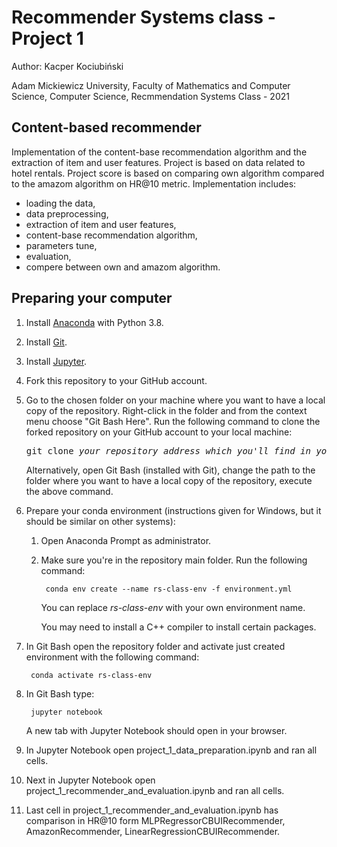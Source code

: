 # Recommender Systems class - Project 1

Author: Kacper Kociubiński

Adam Mickiewicz University, Faculty of Mathematics and Computer Science, Computer Science, Recmmendation Systems Class - 2021

## Content-based recommender

Implementation of the content-base recommendation algorithm and the extraction of item and user features.
Project is based on data related to hotel rentals.
Project score is based on comparing own algorithm compared to the amazom algorithm on HR@10 metric. 
Implementation includes:
- loading the data,
- data preprocessing,
- extraction of item and user features,
- content-base recommendation algorithm,
- parameters tune,
- evaluation,
- compere between own and amazom algorithm.

## Preparing your computer

1. Install [Anaconda](https://www.anaconda.com/products/individual) with Python 3.8.


2. Install [Git](https://git-scm.com/downloads).


3. Install [Jupyter](https://jupyter.org/install).


4. Fork this repository to your GitHub account.


5. Go to the chosen folder on your machine where you want to have a local copy of the repository. Right-click in the folder and from the context menu choose "Git Bash Here". Run the following command to clone the forked repository on your GitHub account to your local machine:

	<pre>git clone <i>your_repository_address_which_you'll_find_in_your_github</i></pre>

	Alternatively, open Git Bash (installed with Git), change the path to the folder where you want to have a local copy of the repository, execute the above command.


6. Prepare your conda environment (instructions given for Windows, but it should be similar on other systems):

	1. Open Anaconda Prompt as administrator.

	2. Make sure you're in the repository main folder. Run the following command:
			
			conda env create --name rs-class-env -f environment.yml

		You can replace *rs-class-env* with your own environment name.
		
		You may need to install a C++ compiler to install certain packages.


7. In Git Bash open the repository folder and activate just created environment with the following command:

		conda activate rs-class-env
	

8. In Git Bash type:

		jupyter notebook

	A new tab with Jupyter Notebook should open in your browser.


9. In Jupyter Notebook open project_1_data_preparation.ipynb and ran all cells.

10. Next in Jupyter Notebook open project_1_recommender_and_evaluation.ipynb and ran all cells.

11. Last cell in project_1_recommender_and_evaluation.ipynb has comparison in HR@10 form MLPRegressorCBUIRecommender, AmazonRecommender, LinearRegressionCBUIRecommender.



